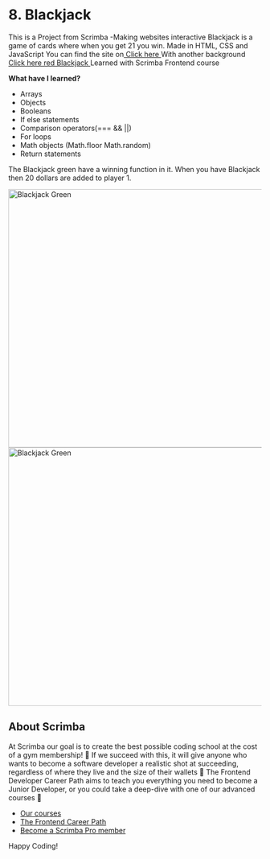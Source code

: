 # 8. Blackjack

This is a Project from Scrimba -Making websites interactive
Blackjack is a game of cards where when you get 21 you win.
Made in HTML, CSS and JavaScript
You can find the site on<a href="https://coruscating-chebakia-1632db.netlify.app/"> Click here <a>
With another background <a href= "https://08-blackjack.netlify.app/"> Click here red Blackjack <a>
Learned with Scrimba Frontend course

<b>What have I learned?</b>

<ul>
  <li>Arrays</li>
     <li>Objects</li>
    <li>Booleans</li>
    <li>If else statements</li>
    <li>Comparison operators(=== && ||)</li>
    <li>For loops</li>
    <li>Math objects (Math.floor Math.random)</li>
    <li>Return statements</li>
</ul>

The Blackjack green have a winning function in it. When you have Blackjack then 20 dollars are added to player 1.

<img width="514" alt="Blackjack Green" src="https://user-images.githubusercontent.com/38401274/209581834-ed3011da-5c7b-43bc-9b67-9e446bcc372a.png">
<img width="514" alt="Blackjack Green" src="https://user-images.githubusercontent.com/38401274/209581834-ed3011da-5c7b-43bc-9b67-9e446bcc372a.png">

## About Scrimba

At Scrimba our goal is to create the best possible coding school at the cost of a gym membership! 💜
If we succeed with this, it will give anyone who wants to become a software developer a realistic shot at succeeding, regardless of where they live and the size of their wallets 🎉
The Frontend Developer Career Path aims to teach you everything you need to become a Junior Developer, or you could take a deep-dive with one of our advanced courses 🚀

- [Our courses](https://scrimba.com/allcourses)
- [The Frontend Career Path](https://scrimba.com/learn/frontend)
- [Become a Scrimba Pro member](https://scrimba.com/pricing)

Happy Coding!
